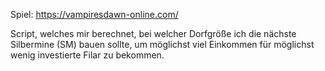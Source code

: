 Spiel: https://vampiresdawn-online.com/

Script, welches mir berechnet, bei welcher Dorfgröße ich die nächste Silbermine (SM) bauen sollte, um möglichst viel Einkommen für möglichst wenig investierte Filar zu bekommen.

